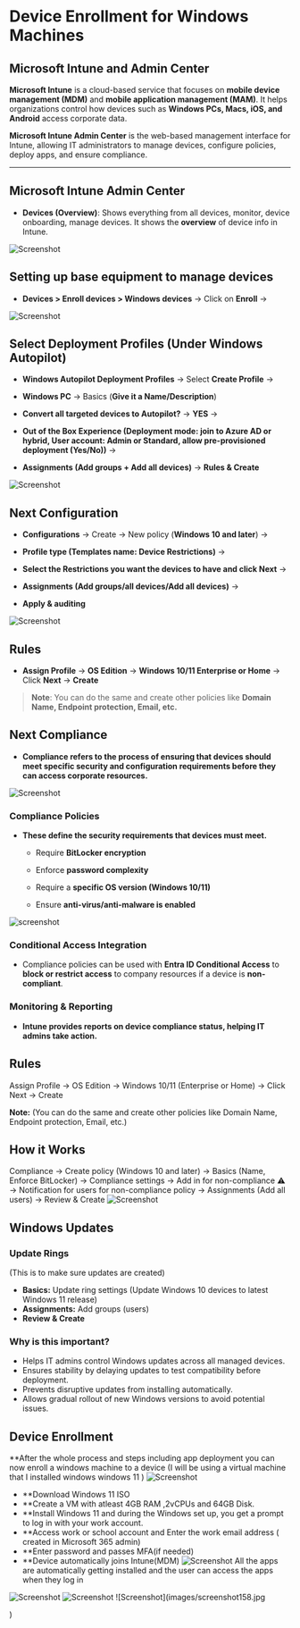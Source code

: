 
# Device Enrollment for Windows Machines

## Microsoft Intune and Admin Center

**Microsoft Intune** is a cloud-based service that focuses on **mobile device management (MDM)** and **mobile application management (MAM)**. It helps organizations control how devices such as **Windows PCs, Macs, iOS, and Android** access corporate data.

**Microsoft Intune Admin Center** is the web-based management interface for Intune, allowing IT administrators to manage devices, configure policies, deploy apps, and ensure compliance.

---

## Microsoft Intune Admin Center

- **Devices (Overview)**: Shows everything from all devices, monitor, device onboarding, manage devices. It shows the **overview** of device info in Intune.
    
![Screenshot](images/screenshot39.jpg)
## Setting up base equipment to manage devices

- **Devices > Enroll devices > Windows devices** → Click on **Enroll** →
    
![Screenshot](images/screenshot40.jpg)
## Select Deployment Profiles (Under Windows Autopilot)

- **Windows Autopilot Deployment Profiles** → Select **Create Profile** →
    
- **Windows PC** → Basics (**Give it a Name/Description**)
    
- **Convert all targeted devices to Autopilot?** → **YES** →
    
- **Out of the Box Experience (Deployment mode: join to Azure AD or hybrid, User account: Admin or Standard, allow pre-provisioned deployment (Yes/No))** →
    
- **Assignments (Add groups + Add all devices)** → **Rules & Create**
    
![Screenshot](images/screenshot42.jpg)
## Next Configuration

- **Configurations** → Create → New policy (**Windows 10 and later**) →
    
- **Profile type (Templates name: Device Restrictions)** →
    
- **Select the Restrictions you want the devices to have and click Next** →
    
- **Assignments (Add groups/all devices/Add all devices)** →
    
- **Apply & auditing**
    
![Screenshot](images/screenshot43.jpg)
## Rules

- **Assign Profile** → **OS Edition** → **Windows 10/11 Enterprise or Home** → Click **Next** → **Create**
    

> **Note**: You can do the same and create other policies like **Domain Name, Endpoint protection, Email, etc.**

## Next Compliance

- **Compliance refers to the process of ensuring that devices should meet specific security and configuration requirements before they can access corporate resources.**
    
![Screenshot](images/screenshot44.jpg)
### Compliance Policies

- **These define the security requirements that devices must meet.**
    
    - Require **BitLocker encryption**
        
    - Enforce **password complexity**
        
    - Require a **specific OS version (Windows 10/11)**
        
    - Ensure **anti-virus/anti-malware is enabled**
        
![screenshot](images/screenshot45.jpg)
### Conditional Access Integration

- Compliance policies can be used with **Entra ID Conditional Access** to **block or restrict access** to company resources if a device is **non-compliant**.
    
### Monitoring & Reporting

- **Intune provides reports on device compliance status, helping IT admins take action.**
## Rules
Assign Profile -> OS Edition -> Windows 10/11 (Enterprise or Home) -> Click Next -> Create  

**Note:** (You can do the same and create other policies like Domain Name, Endpoint protection, Email, etc.)  
## How it Works
Compliance -> Create policy (Windows 10 and later) -> Basics (Name, Enforce BitLocker) -> Compliance settings -> Add in for non-compliance ⚠ -> Notification for users for non-compliance policy -> Assignments (Add all users) -> Review & Create
![Screenshot](images/screenshot46.jpg)
## Windows Updates
### Update Rings
(This is to make sure updates are created)
- **Basics:** Update ring settings (Update Windows 10 devices to latest Windows 11 release)
- **Assignments:** Add groups (users)
- **Review & Create**
### Why is this important?
- Helps IT admins control Windows updates across all managed devices.
- Ensures stability by delaying updates to test compatibility before deployment.
- Prevents disruptive updates from installing automatically.
- Allows gradual rollout of new Windows versions to avoid potential issues.

## Device Enrollment

 **After the whole process and steps including app deployment you can now enroll a windows machine to a device (I will be using a virtual machine that I installed windows windows 11 )
![Screenshot](images/screenshot153.jpg)

- **Download Windows 11 ISO
- **Create a VM with atleast 4GB RAM ,2vCPUs and 64GB Disk.
- **Install Windows 11 and during the Windows set up, you get a prompt to log in with your work account.
- **Access work or school account and Enter the work email address ( created in Microsoft 365 admin)
- **Enter password and passes MFA(if needed)
- **Device automatically joins Intune(MDM)
![Screenshot](images/screenshot155.jpg)
All the apps are automatically getting installed and the user can access the apps when they log in

![Screenshot](images/screenshot156.jpg)
![Screenshot](images/screenshot157.jpg)
![Screenshot](images/screenshot158.jpg

)
